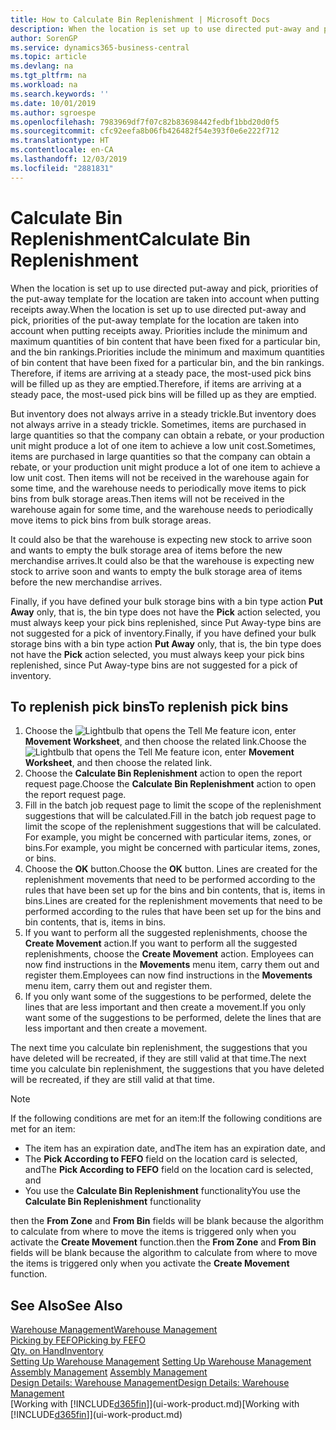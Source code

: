 ```yaml
---
title: How to Calculate Bin Replenishment | Microsoft Docs
description: When the location is set up to use directed put-away and pick, priorities of the put-away template for the location are taken into account when putting receipts away.
author: SorenGP
ms.service: dynamics365-business-central
ms.topic: article
ms.devlang: na
ms.tgt_pltfrm: na
ms.workload: na
ms.search.keywords: ''
ms.date: 10/01/2019
ms.author: sgroespe
ms.openlocfilehash: 7983969df7f07c82b83698442fedbf1bbd20d0f5
ms.sourcegitcommit: cfc92eefa8b06fb426482f54e393f0e6e222f712
ms.translationtype: HT
ms.contentlocale: en-CA
ms.lasthandoff: 12/03/2019
ms.locfileid: "2881831"
---
```

# <a name="calculate-bin-replenishment"></a><span data-ttu-id="4e1e3-103">Calculate Bin Replenishment</span><span class="sxs-lookup"><span data-stu-id="4e1e3-103">Calculate Bin Replenishment</span></span>
<span data-ttu-id="4e1e3-104">When the location is set up to use directed put-away and pick, priorities of the put-away template for the location are taken into account when putting receipts away.</span><span class="sxs-lookup"><span data-stu-id="4e1e3-104">When the location is set up to use directed put-away and pick, priorities of the put-away template for the location are taken into account when putting receipts away.</span></span> <span data-ttu-id="4e1e3-105">Priorities include the minimum and maximum quantities of bin content that have been fixed for a particular bin, and the bin rankings.</span><span class="sxs-lookup"><span data-stu-id="4e1e3-105">Priorities include the minimum and maximum quantities of bin content that have been fixed for a particular bin, and the bin rankings.</span></span> <span data-ttu-id="4e1e3-106">Therefore, if items are arriving at a steady pace, the most-used pick bins will be filled up as they are emptied.</span><span class="sxs-lookup"><span data-stu-id="4e1e3-106">Therefore, if items are arriving at a steady pace, the most-used pick bins will be filled up as they are emptied.</span></span>  

<span data-ttu-id="4e1e3-107">But inventory does not always arrive in a steady trickle.</span><span class="sxs-lookup"><span data-stu-id="4e1e3-107">But inventory does not always arrive in a steady trickle.</span></span> <span data-ttu-id="4e1e3-108">Sometimes, items are purchased in large quantities so that the company can obtain a rebate, or your production unit might produce a lot of one item to achieve a low unit cost.</span><span class="sxs-lookup"><span data-stu-id="4e1e3-108">Sometimes, items are purchased in large quantities so that the company can obtain a rebate, or your production unit might produce a lot of one item to achieve a low unit cost.</span></span> <span data-ttu-id="4e1e3-109">Then items will not be received in the warehouse again for some time, and the warehouse needs to periodically move items to pick bins from bulk storage areas.</span><span class="sxs-lookup"><span data-stu-id="4e1e3-109">Then items will not be received in the warehouse again for some time, and the warehouse needs to periodically move items to pick bins from bulk storage areas.</span></span>  

<span data-ttu-id="4e1e3-110">It could also be that the warehouse is expecting new stock to arrive soon and wants to empty the bulk storage area of items before the new merchandise arrives.</span><span class="sxs-lookup"><span data-stu-id="4e1e3-110">It could also be that the warehouse is expecting new stock to arrive soon and wants to empty the bulk storage area of items before the new merchandise arrives.</span></span>  

<span data-ttu-id="4e1e3-111">Finally, if you have defined your bulk storage bins with a bin type action **Put Away** only, that is, the bin type does not have the **Pick** action selected, you must always keep your pick bins replenished, since Put Away-type bins are not suggested for a pick of inventory.</span><span class="sxs-lookup"><span data-stu-id="4e1e3-111">Finally, if you have defined your bulk storage bins with a bin type action **Put Away** only, that is, the bin type does not have the **Pick** action selected, you must always keep your pick bins replenished, since Put Away-type bins are not suggested for a pick of inventory.</span></span>  

## <a name="to-replenish-pick-bins"></a><span data-ttu-id="4e1e3-112">To replenish pick bins</span><span class="sxs-lookup"><span data-stu-id="4e1e3-112">To replenish pick bins</span></span>  
1.  <span data-ttu-id="4e1e3-113">Choose the ![Lightbulb that opens the Tell Me feature](media/ui-search/search_small.png "Tell me what you want to do") icon, enter **Movement Worksheet**, and then choose the related link.</span><span class="sxs-lookup"><span data-stu-id="4e1e3-113">Choose the ![Lightbulb that opens the Tell Me feature](media/ui-search/search_small.png "Tell me what you want to do") icon, enter **Movement Worksheet**, and then choose the related link.</span></span>  
2.  <span data-ttu-id="4e1e3-114">Choose the **Calculate Bin Replenishment** action to open the report request page.</span><span class="sxs-lookup"><span data-stu-id="4e1e3-114">Choose the **Calculate Bin Replenishment** action to open the report request page.</span></span>  
3.  <span data-ttu-id="4e1e3-115">Fill in the batch job request page to limit the scope of the replenishment suggestions that will be calculated.</span><span class="sxs-lookup"><span data-stu-id="4e1e3-115">Fill in the batch job request page to limit the scope of the replenishment suggestions that will be calculated.</span></span> <span data-ttu-id="4e1e3-116">For example, you might be concerned with particular items, zones, or bins.</span><span class="sxs-lookup"><span data-stu-id="4e1e3-116">For example, you might be concerned with particular items, zones, or bins.</span></span>  
4.  <span data-ttu-id="4e1e3-117">Choose the **OK** button.</span><span class="sxs-lookup"><span data-stu-id="4e1e3-117">Choose the **OK** button.</span></span> <span data-ttu-id="4e1e3-118">Lines are created for the replenishment movements that need to be performed according to the rules that have been set up for the bins and bin contents, that is, items in bins.</span><span class="sxs-lookup"><span data-stu-id="4e1e3-118">Lines are created for the replenishment movements that need to be performed according to the rules that have been set up for the bins and bin contents, that is, items in bins.</span></span>  
5.  <span data-ttu-id="4e1e3-119">If you want to perform all the suggested replenishments, choose the **Create Movement** action.</span><span class="sxs-lookup"><span data-stu-id="4e1e3-119">If you want to perform all the suggested replenishments, choose the **Create Movement** action.</span></span> <span data-ttu-id="4e1e3-120">Employees can now find instructions in the **Movements** menu item, carry them out and register them.</span><span class="sxs-lookup"><span data-stu-id="4e1e3-120">Employees can now find instructions in the **Movements** menu item, carry them out and register them.</span></span>  
6.  <span data-ttu-id="4e1e3-121">If you only want some of the suggestions to be performed, delete the lines that are less important and then create a movement.</span><span class="sxs-lookup"><span data-stu-id="4e1e3-121">If you only want some of the suggestions to be performed, delete the lines that are less important and then create a movement.</span></span>  

<span data-ttu-id="4e1e3-122">The next time you calculate bin replenishment, the suggestions that you have deleted will be recreated, if they are still valid at that time.</span><span class="sxs-lookup"><span data-stu-id="4e1e3-122">The next time you calculate bin replenishment, the suggestions that you have deleted will be recreated, if they are still valid at that time.</span></span>  

> [!NOTE]  
>  <span data-ttu-id="4e1e3-123">If the following conditions are met for an item:</span><span class="sxs-lookup"><span data-stu-id="4e1e3-123">If the following conditions are met for an item:</span></span>  
>   
>  -   <span data-ttu-id="4e1e3-124">The item has an expiration date, and</span><span class="sxs-lookup"><span data-stu-id="4e1e3-124">The item has an expiration date, and</span></span>  
> -   <span data-ttu-id="4e1e3-125">The **Pick According to FEFO** field on the location card is selected, and</span><span class="sxs-lookup"><span data-stu-id="4e1e3-125">The **Pick According to FEFO** field on the location card is selected, and</span></span>  
> -   <span data-ttu-id="4e1e3-126">You use the **Calculate Bin Replenishment** functionality</span><span class="sxs-lookup"><span data-stu-id="4e1e3-126">You use the **Calculate Bin Replenishment** functionality</span></span>  
>   
>  <span data-ttu-id="4e1e3-127">then the **From Zone** and **From Bin** fields will be blank because the algorithm to calculate from where to move the items is triggered only when you activate the **Create Movement** function.</span><span class="sxs-lookup"><span data-stu-id="4e1e3-127">then the **From Zone** and **From Bin** fields will be blank because the algorithm to calculate from where to move the items is triggered only when you activate the **Create Movement** function.</span></span>  

## <a name="see-also"></a><span data-ttu-id="4e1e3-128">See Also</span><span class="sxs-lookup"><span data-stu-id="4e1e3-128">See Also</span></span>  
[<span data-ttu-id="4e1e3-129">Warehouse Management</span><span class="sxs-lookup"><span data-stu-id="4e1e3-129">Warehouse Management</span></span>](warehouse-manage-warehouse.md)  
[<span data-ttu-id="4e1e3-130">Picking by FEFO</span><span class="sxs-lookup"><span data-stu-id="4e1e3-130">Picking by FEFO</span></span>](warehouse-picking-by-fefo.md)  
[<span data-ttu-id="4e1e3-131">Qty. on Hand</span><span class="sxs-lookup"><span data-stu-id="4e1e3-131">Inventory</span></span>](inventory-manage-inventory.md)  
<span data-ttu-id="4e1e3-132">[Setting Up Warehouse Management](warehouse-setup-warehouse.md)   </span><span class="sxs-lookup"><span data-stu-id="4e1e3-132">[Setting Up Warehouse Management](warehouse-setup-warehouse.md)   </span></span>  
<span data-ttu-id="4e1e3-133">[Assembly Management](assembly-assemble-items.md)  </span><span class="sxs-lookup"><span data-stu-id="4e1e3-133">[Assembly Management](assembly-assemble-items.md)  </span></span>  
[<span data-ttu-id="4e1e3-134">Design Details: Warehouse Management</span><span class="sxs-lookup"><span data-stu-id="4e1e3-134">Design Details: Warehouse Management</span></span>](design-details-warehouse-management.md)  
<span data-ttu-id="4e1e3-135">[Working with [!INCLUDE[d365fin](includes/d365fin_md.md)]](ui-work-product.md)</span><span class="sxs-lookup"><span data-stu-id="4e1e3-135">[Working with [!INCLUDE[d365fin](includes/d365fin_md.md)]](ui-work-product.md)</span></span>
